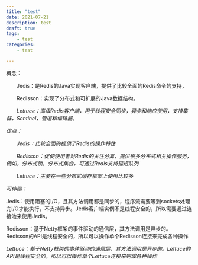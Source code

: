 ```yaml
---
title: "test"
date: 2021-07-21
description: test
draft: true
tags:
    - test
categories:
    - test

---
```








概念：

　　Jedis：是Redis的Java实现客户端，提供了比较全面的Redis命令的支持，

　　Redisson：实现了分布式和可扩展的Java数据结构。

　　*Lettuce：高级Redis客户端，用于线程安全同步，异步和响应使用，支持集群，Sentinel，管道和编码器。*

*优点：*

　　*Jedis：比较全面的提供了Redis的操作特性*

　　*Redisson：促使使用者对Redis的关注分离，提供很多分布式相关操作服务，例如，分布式锁，分布式集合，可通过Redis支持延迟队列*

　　*Lettuce：主要在一些分布式缓存框架上使用比较多*

*可伸缩：*

Jedis：使用阻塞的I/O，且其方法调用都是同步的，程序流需要等到sockets处理完I/O才能执行，不支持异步。Jedis客户端实例不是线程安全的，所以需要通过连接池来使用Jedis。

Redisson：基于Netty框架的事件驱动的通信层，其方法调用是异步的。Redisson的API是线程安全的，所以可以操作单个Redisson连接来完成各种操作

*Lettuce：基于Netty框架的事件驱动的通信层，其方法调用是异步的。Lettuce的API是线程安全的，所以可以操作单个Lettuce连接来完成各种操作*